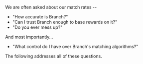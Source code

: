 
We are often asked about our match rates --

* "How accurate is Branch?"
* "Can I trust Branch enough to base rewards on it?"
* "Do you ever mess up?"

And most importantly...

* "What control do I have over Branch's matching algorithms?"

The following addresses all of these questions.

